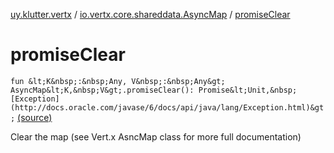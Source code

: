 [uy.klutter.vertx](../index.md) / [io.vertx.core.shareddata.AsyncMap](index.md) / [promiseClear](.)


# promiseClear

`fun &lt;K&nbsp;:&nbsp;Any, V&nbsp;:&nbsp;Any&gt; AsyncMap&lt;K,&nbsp;V&gt;.promiseClear(): Promise&lt;Unit,&nbsp;[Exception](http://docs.oracle.com/javase/6/docs/api/java/lang/Exception.html)&gt;` [(source)](https://github.com/kohesive/klutter/blob/master/vertx3-jdk8/src/main/kotlin/uy/klutter/vertx/VertxSharedData.kt#L229)

Clear the map (see Vert.x AsncMap class for more full documentation)



